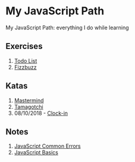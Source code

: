 # My JavaScript Path

My JavaScript Path: everything I do while learning

## Exercises

1. [Todo List](/exercises/todolist/main.js)
1. [Fizzbuzz](/exercises/fizzbuzz/main.js)

## Katas

1. [Mastermind](https://github.com/IgnaciodeNuevo/kata-mastermind)
1. [Tamagotchi](https://github.com/IgnaciodeNuevo/kata-tamagochi)
1. 08/10/2018 - [Clock-in](https://github.com/IgnaciodeNuevo/kata-clock-in)

## Notes

1. [JavaScript Common Errors](/notes/Errors.md)
1. [JavaScript Basics](/notes/Basics.md)
